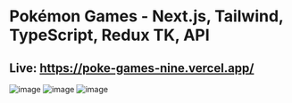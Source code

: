 # Pokémon Games - Next.js, Tailwind, TypeScript, Redux TK, API

## Live: https://poke-games-nine.vercel.app/

![image](https://github.com/user-attachments/assets/5650b37c-431d-48dd-9338-d5becf2aa65b)
![image](https://github.com/user-attachments/assets/a6cde4b7-8e72-43ab-a30a-23ba32187ca3)
![image](https://github.com/user-attachments/assets/16261847-c96b-4cc4-bbc0-b18eaa3f9965)
